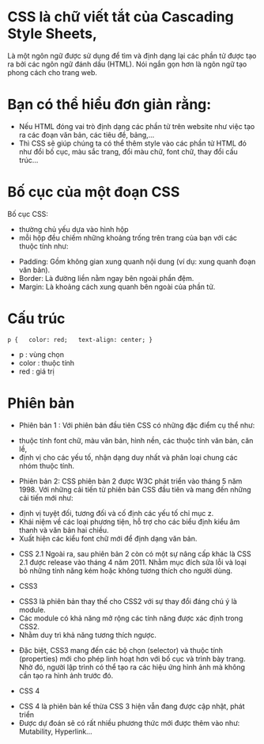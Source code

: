 # CSS là chữ viết tắt của Cascading Style Sheets,

Là một ngôn ngữ được sử dụng để tìm và định dạng lại các
phần tử được tạo ra bởi các ngôn ngữ đánh dấu (HTML).
Nói ngắn gọn hơn là ngôn ngữ tạo phong cách cho trang web.

# Bạn có thể hiểu đơn giản rằng:

- Nếu HTML đóng vai trò định dạng các phần tử trên website
  như việc tạo ra các đoạn văn bản, các tiêu đề, bảng,…
- Thì CSS sẽ giúp chúng ta có thể thêm style vào các phần tử HTML đó
  như đổi bố cục, màu sắc trang, đổi màu chữ, font chữ, thay đổi cấu trúc…

# Bố cục của một đoạn CSS

Bố cục CSS:

- thường chủ yếu dựa vào hình hộp
- mỗi hộp đều chiếm những khoảng trống trên trang của bạn với các thuộc tính như:

* Padding: Gồm không gian xung quanh nội dung (ví dụ: xung quanh đoạn văn bản).
* Border: Là đường liền nằm ngay bên ngoài phần đệm.
* Margin: Là khoảng cách xung quanh bên ngoài của phần tử.

# Cấu trúc

    p {   color: red;   text-align: center; }

- p : vùng chọn
- color : thuộc tính
- red : giá trị

# Phiên bản

- Phiên bản 1 :
  Với phiên bản đầu tiên CSS có những đặc điểm cụ thể như:

* thuộc tính font chữ, màu văn bản, hình nền, các thuộc tính văn bản, căn lề,
* định vị cho các yếu tố, nhận dạng duy nhất và phân loại chung các nhóm thuộc tính.

- Phiên bản 2:
  CSS phiên bản 2 được W3C phát triển vào tháng 5 năm 1998.
  Với những cải tiến từ phiên bản CSS đầu tiên và mang đến những cải tiến mới như:

* định vị tuyệt đối, tương đối và cố định các yếu tố chỉ mục z.
* Khái niệm về các loại phương tiện, hỗ trợ cho các biểu định kiểu âm thanh và văn bản hai chiều.
* Xuất hiện các kiểu font chữ mới để định dạng văn bản.

- CSS 2.1
  Ngoài ra, sau phiên bản 2 còn có một sự nâng cấp khác là CSS 2.1 được release vào tháng 4 năm 2011.
  Nhằm mục đích sửa lỗi và loại bỏ những tính năng kém hoặc không tương thích cho người dùng.

- CSS3

* CSS3 là phiên bản thay thế cho CSS2 với sự thay đổi đáng chú ý là module.
* Các module có khả năng mở rộng các tính năng được xác định trong CSS2.
* Nhằm duy trì khả năng tương thích ngược.

- Đặc biệt, CSS3 mang đến các bộ chọn (selector) và thuộc tính (properties) mới
  cho phép linh hoạt hơn với bố cục và trình bày trang.
  Nhờ đó, người lập trình có thể tạo ra các hiệu ứng hình ảnh mà không cần tạo ra hình ảnh trước đó.

* CSS 4

- CSS 4 là phiên bản kế thừa CSS 3 hiện vẫn đang được cập nhật, phát triển
- Được dự đoán sẽ có rất nhiều phương thức mới được thêm vào như: Mutability, Hyperlink…
